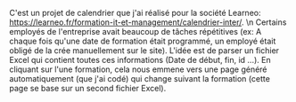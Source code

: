 C'est un projet de calendrier que j'ai réalisé pour la société Learneo: https://learneo.fr/formation-it-et-management/calendrier-inter/.
\n
Certains employés de l'entreprise avait beaucoup de tâches répétitives (ex: A chaque fois qu'une date de formation était programmé, un employé était obligé de la crée manuellement sur le site).
L'idée est de parser un fichier Excel qui contient toutes ces informations (Date de début, fin, id ...).
En cliquant sur l'une formation, cela nous emmene vers une page généré automatiquement (que j'ai codé) qui change suivant la formation (cette page se base sur un second fichier Excel).
